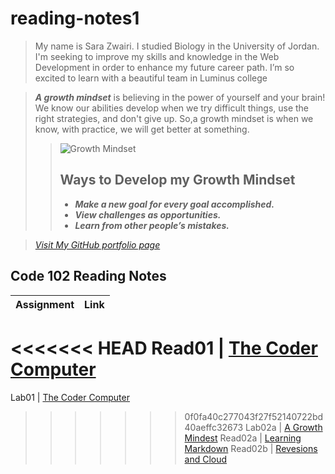 # reading-notes1


 >  My name is Sara Zwairi. I studied Biology in the University of Jordan. I'm seeking to improve my skills and knowledge in the Web Development in order to enhance my future career path. I’m so excited to learn with a beautiful team in Luminus college 
    

>***A growth mindset*** is believing in the power of yourself and your brain! We know our abilities develop when we try difficult things, use the right strategies, and don't give up.
 >So,a growth mindset is when we know, with practice, we will get better at something.
 >
>> ![Growth Mindset](https://teacherbooker.com/wp-content/uploads/2017/10/Blog-pic-growth-mindset-1200x630.jpg)
>>
  >>## Ways to Develop my Growth Mindset
>>
>> * ***Make a new goal for every goal accomplished.***
>> * ***View challenges as opportunities.***  
>> * ***Learn from other people’s mistakes.*** 

 > *[Visit My GitHub portfolio page](https://github.com/sarazwairi)*


## Code 102 Reading Notes

 **Assignment**| **Link**
------------ | -------------
<<<<<<< HEAD
Read01       | [The Coder Computer](read01-TheCoder-Computer.md)
=======
Lab01        | [The Coder Computer](Lab01-Coder.md)
>>>>>>> 0f0fa40c277043f27f52140722bd40aeffc32673
Lab02a       | [A Growth Mindest](Lab02a-Learning-Markdown.md)
Read02a      | [Learning Markdown](Read02a-Learning-Markdown.md)
Read02b      | [Revesions and Cloud](Read02-Revisions-TheCloud.md)
